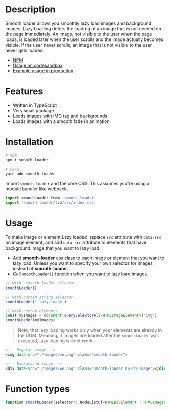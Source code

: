 # Description

Smooth loader allows you smoothly lazy load images and background images. Lazy Loading defers the loading of an image that is not needed on the page immediately. An image, not visible to the user when the page loads, is loaded later when the user scrolls and the image actually becomes visible. If the user never scrolls, an image that is not visible to the user never gets loaded.

- [NPM](https://www.npmjs.com/package/smooth-loader)
- [Usage on codesandbox](https://codesandbox.io/s/smooth-loader-example-usage-5xr6h)
- [Example usage in production](https://shobar.com.ua/category/photo-reports)

# Features

- Written in TypeScript
- Very small package
- Loads images with IMG tag and backgrounds
- Loads images with a smooth fade in animation

# Installation

```bash
# npm
npm i smooth-loader

# yarn
yarn add smooth-loader
```

Import `smooth-loader` and the core CSS. This assumes you're using a module bundler like webpack.

```js
import smoothLoader from 'smooth-loader'
import 'smooth-loader/lib/css/index.css'
```

# Usage

To make image or element Lazy loaded, replace `src` attribute with `data-src`
on image element, and add `data-src` attribute to elements that have background
image that you want to lazy load.

- Add **smooth-loader** css class to each image or element that you want to lazy load.
Unless you want to specify your own selector for images instead of **smooth-loader**.
- Call `smoothLoader()` function when you want to lazy load images.

```js
// with .smooth-loader selector
smoothLoader()

// with custom string selector
smoothLoader('.lazy-image')

// with custom elements
const myImages = document.querySelectorAll<HTMLImageElement>('img')
smoothLoader(myImages)
```

> Note, that lazy loading works only when your elements are already in the DOM. Meaning, if images are loaded after the `smoothLoader` was executed, lazy loading will not work.

```html
<!-- Regular image -->
<img data-src="./images/me.png" class="smooth-loader">

<!-- Background image -->
<div data-src="./images/we.png" class="smooth-loader my-bg-image"></div>
```

# Function types

```js
function smoothLoader(selector?: NodeListOf<HTMLDivElement | HTMLImageElement> | string) => void
```